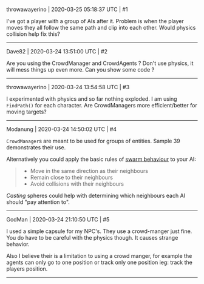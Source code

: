 throwawayerino | 2020-03-25 05:18:37 UTC | #1

I've got a player with a group of AIs after it. Problem is when the player moves they all follow the same path and clip into each other. Would physics collision help fix this?

-------------------------

Dave82 | 2020-03-24 13:51:00 UTC | #2

Are you using the CrowdManager and CrowdAgents ? Don't use physics, it will mess things up even more. Can you show some code ?

-------------------------

throwawayerino | 2020-03-24 13:54:58 UTC | #3

I experimented with physics and so far nothing exploded. I am using `FindPath()` for each character. Are CrowdManagers more efficient/better for moving targets?

-------------------------

Modanung | 2020-03-24 14:50:02 UTC | #4

`CrowdManager`s are meant to be used for groups of entities. Sample 39 demonstrates their use.

Alternatively you could apply the basic rules of [swarm behaviour](https://en.wikipedia.org/wiki/Swarm_behaviour#Mathematical_models) to your AI:
> + Move in the same direction as their neighbours
> + Remain close to their neighbours
> + Avoid collisions with their neighbours

_Casting_ spheres could help with determining which neighbours each AI should "pay attention to".

-------------------------

GodMan | 2020-03-24 21:10:50 UTC | #5

I used a simple capsule for my NPC's. They use a crowd-manger just fine. You do have to be careful with the physics though. It causes strange behavior. 

Also I believe their is a limitation to using a crowd manger, for example the agents can only go to one position or track only one position ieg: track the players position.

-------------------------

